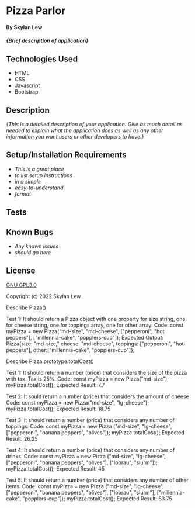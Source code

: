 # Pizza Parlor

#### By Skylan Lew

#### _{Brief description of application}_

## Technologies Used

* HTML
* CSS
* Javascript
* Bootstrap

## Description

_{This is a detailed description of your application. Give as much detail as needed to explain what the application does as well as any other information you want users or other developers to have.}_

## Setup/Installation Requirements

* _This is a great place_
* _to list setup instructions_
* _in a simple_
* _easy-to-understand_
* _format_



## Tests


## Known Bugs

* _Any known issues_
* _should go here_

## License

[GNU GPL3.0](https://choosealicense.com/licenses/gpl-3.0/)

Copyright (c) 2022 Skylan Lew



Describe Pizza()

Test 1: It should return a Pizza object with one property for size string, one for cheese string, one for toppings array, one for other array.
Code: const myPizza = new Pizza("md-size", "md-cheese", ["pepperoni", "hot peppers"], ["millennia-cake", "popplers-cup"]);
Expected Output: Pizza{size: "md-size," cheese: "md-cheese", toppings: ["pepperoni", "hot-peppers"], other:["millennia-cake", "popplers-cup"]};


Describe Pizza.prototype.totalCost()

Test 1: It should return a number (price) that considers the size of the pizza with tax. Tax is 25%.
Code: const myPizza = new Pizza("md-size");
myPizza.totalCost();
Expected Result: 7.7

Test 2: It sould return a number (price) that considers the amount of cheese
Code: const myPizza = new Pizza("md-size", "lg-cheese");
myPizza.totalCost();
Expected Result: 18.75

Test 3: It should return a number (price) that considers any number of toppings.
Code: const myPizza = new Pizza ("md-size", "lg-cheese", ["pepperoni", "banana peppers", "olives"]);
myPizza.totalCost();
Expected Result: 26.25

Test 4: It should return a number (price) that considers any number of drinks.
Code: const myPizza = new Pizza ("md-size", "lg-cheese", ["pepperoni", "banana peppers", "olives"], ["lobrau", "slurm"]);
myPizza.totalCost();
Expected Result: 45

Test 5: It should return a number (price) that considers any number of other items.
Code: const myPizza = new Pizza ("md-size", "lg-cheese", ["pepperoni", "banana peppers", "olives"], ["lobrau", "slurm"], ["millennia-cake", "popplers-cup"]);
myPizza.totalCost();
Expected Result: 63.75

